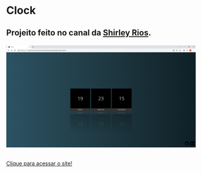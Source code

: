 # Clock

<h2>   <p>
        Projeito feito no canal da <a href="https://www.youtube.com/channel/UChkdhyimGWNuA2F4yAsyCmQ">Shirley Rios</a>.
    </p></h2>
    <p align="center">
        <img width="650" src="image/image.png">
    </p>
    <br>
    <a href="https://caioprogclock.netlify.app/" target="_blank">
        Clique para acessar o site!
    </a>
<br>
<br>


<br>
